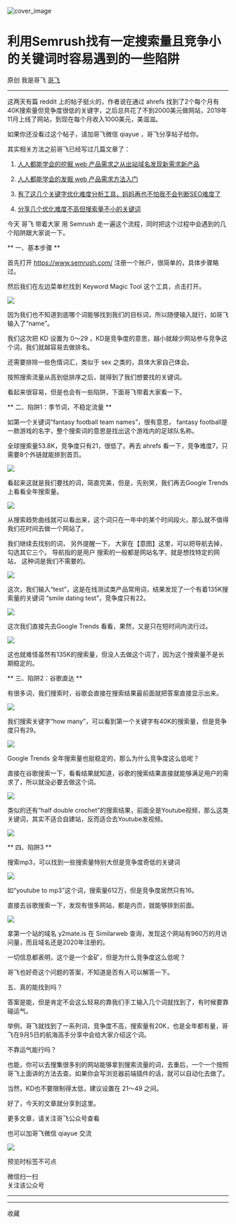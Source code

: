![cover_image](https://mmbiz.qpic.cn/sz_mmbiz_jpg/LBrX00GQeicudhZvoGXiblZiaf3fsjeyxhONPUiaENibdc0vmOAL37uf0J5UNzfibN5JQL42B2icYYpMDKkcw0zGXibRpA/0?wx_fmt=jpeg)

#  利用Semrush找有一定搜索量且竞争小的关键词时容易遇到的一些陷阱

原创  我是哥飞  [ 哥飞 ](javascript:void\(0\);)

__ _ _ _ _

这两天有篇 reddit 上的帖子挺火的，作者说在通过 ahrefs
找到了2个每个月有40K搜索量但竞争度很低的关键字，之后总共花了不到2000美元做网站，2019年11月上线了网站，到现在每个月收入1000美元，美滋滋。

如果你还没看过这个帖子，请加哥飞微信 qiayue ，哥飞分享帖子给你。  

其实相关方法之前哥飞已经写过几篇文章了：  

  1. [ 人人都能学会的挖掘 web 产品需求之从出站域名发现新需求新产品  ](http://mp.weixin.qq.com/s?__biz=MjM5OTIzMzYyMA==&mid=2650079764&idx=1&sn=9587fd233f6d36350430e4e5b7f7e574&chksm=bf3f332f8848ba3927811902eb69d728b2dedf61d808bd6f3cc2536a220e8b99a96aada84796&scene=21#wechat_redirect)   

  2. [ 人人都能学会的发掘 web 产品需求方法入门  ](http://mp.weixin.qq.com/s?__biz=MjM5OTIzMzYyMA==&mid=2650079475&idx=1&sn=6d37631726b73f988d5c98b5d0ed3f87&chksm=bf3f31c88848b8de0ad5ab17faab210bccab8b0eaa3ae782d8e67fff4099e1480d2560b419a3&scene=21#wechat_redirect)   

  3. [ 有了这几个关键字优化难度分析工具，妈妈再也不怕我不会判断SEO难度了  ](http://mp.weixin.qq.com/s?__biz=MjM5OTIzMzYyMA==&mid=2650079599&idx=1&sn=f131fb62e528ead77ef5e48b0223121c&chksm=bf3f30548848b942487ffc1b4f6832df930d3dade70115f52754566d621440dd4eaec9874a98&scene=21#wechat_redirect)

  4. [ 分享几个优化难度不高但搜索量不小的关键词  ](http://mp.weixin.qq.com/s?__biz=MjM5OTIzMzYyMA==&mid=2650079862&idx=1&sn=32a886f652655635d5f2959a6f44e18f&chksm=bf3f334d8848ba5b70613a8b8edd6a8a321dc21b50b00b4afc25933016874db71c8f2318178c&scene=21#wechat_redirect)

  

今天  哥飞  带着大家  用  Semrush 走一遍这个流程，同时把这个过程中会遇到的几个陷阱跟大家说一下。  

** 一、基本步骤  **

首先打开 https://www.semrush.com/ 注册一个账户，很简单的，具体步骤略过。

然后我们在左边菜单栏找到 Keyword Magic Tool 这个工具，点击打开。

![](https://mmbiz.qpic.cn/sz_mmbiz_png/LBrX00GQeicudhZvoGXiblZiaf3fsjeyxhOfH8SyNL3Lw0pUfJqujtxYc6aibibTV3uQTx8Y48NfQU7yeibXtQJLcIHg/640?wx_fmt=png)

因为我们也不知道到底哪个词能够找到我们的目标词，所以随便输入就行，如哥飞输入了“name”。

我们这次把 KD 设置为 0～29 ，KD是竞争度的意思，越小就越少网站参与竞争这个词，我们就越容易去做排名。  

还需要排除一些色情词汇，类似于 sex 之类的，具体大家自己体会。  

按照搜索流量从高到低排序之后，就得到了我们想要找的关键词。  

看起来很容易，但是也会有一些陷阱，下面哥飞带着大家看一下。  

  

** 二、陷阱1：季节词，不稳定流量  **

如第一个关键词“fantasy football team names”，很有意思，  fantasy
football是一款游戏的名字，整个搜索词的意思是找出这个游戏内的足球队名称。

全球搜索量53.8K，竞争度只有21，很低了。再去 ahrefs 看一下，竞争难度7，只需要8个外链就能排到首页。

![](https://mmbiz.qpic.cn/sz_mmbiz_png/LBrX00GQeicudhZvoGXiblZiaf3fsjeyxhOiaH98Uy6lVVlK4tPKNZJWZIGfoAQZbWMibOXVn7zVpURhKn4seDibTLIw/640?wx_fmt=png)

看起来这就是我们要找的词，简直完美，但是，先别笑，我们再去Google Trends上看看全年搜索量。

![](https://mmbiz.qpic.cn/sz_mmbiz_png/LBrX00GQeicudhZvoGXiblZiaf3fsjeyxhOnrSf4w3dlpInvDia3gxRzclChkhqBcEMTUVt9M7cWVTyveUuYGhoUicw/640?wx_fmt=png)

从搜索趋势曲线就可以看出来，这个词只在一年中的某个时间段火，那么就不值得我们花时间去做一个网站了。

我们继续去找别的词，  另外提醒一下，  大家在【意图】这里，可以把导航去掉，勾选其它三个。  导航指的是用户
搜索的一般都是网站名字，就是想找特定的网站，  这种词是我们不需要的。

![](https://mmbiz.qpic.cn/sz_mmbiz_png/LBrX00GQeicudhZvoGXiblZiaf3fsjeyxhO79KbE3Nqrkibjiavt1XChTRZSEP5smwNvufl1sXUX4iaKCuMdO8bQo5VQ/640?wx_fmt=png)

这次，我们输入“test”，这是在线测试类产品常用词，结果发现了一个有着135K搜索量的关键词 “smile dating test”，竞争度只有22。

![](https://mmbiz.qpic.cn/sz_mmbiz_png/LBrX00GQeicudhZvoGXiblZiaf3fsjeyxhO2bXNayUia1cr4Nd03jPRHGmpMvjBkcrQZpQReENaiaOTohcvtKVqyBew/640?wx_fmt=png)

这次我们直接先去Google Trends 看看，果然，又是只在短时间内流行过。  

![](https://mmbiz.qpic.cn/sz_mmbiz_png/LBrX00GQeicudhZvoGXiblZiaf3fsjeyxhOZZBbxtKTSE3f8BTD6ZrhFyOlHAQpQia22QkdK2UxZ7ryEPrxE8K3TRQ/640?wx_fmt=png)

这也就难怪虽然有135K的搜索量，但没人去做这个词了，因为这个搜索量不是长期稳定的。  

  

** 三、陷阱2：谷歌直达  **  

有很多词，我们搜索时，谷歌会直接在搜索结果最前面就把答案直接显示出来。

![](https://mmbiz.qpic.cn/sz_mmbiz_png/LBrX00GQeicudhZvoGXiblZiaf3fsjeyxhOxrQXFLwyAr1O9q7tUYU1f2GcNTM55CFAVAhdzQGFbv3hh4zVibV2icog/640?wx_fmt=png)

我们搜索关键字“how many”，可以看到第一个关键字有40K的搜索量，但是竞争度只有29。  

![](https://mmbiz.qpic.cn/sz_mmbiz_png/LBrX00GQeicudhZvoGXiblZiaf3fsjeyxhO2dCLTPKk6FEysHbLvJlEGNyW62X9RWngHLV2TknUsc1atjYLR2l7Aw/640?wx_fmt=png)

Google Trends 全年搜索量也挺稳定的，那么为什么竞争度这么低呢？  

直接在谷歌搜索一下，看看结果就知道，谷歌的搜索结果直接就能够满足用户的需求了，所以就没必要去做这个词。  

![](https://mmbiz.qpic.cn/sz_mmbiz_png/LBrX00GQeicudhZvoGXiblZiaf3fsjeyxhO4FvJjtxcggcMX2WZG87uiaamicu9YRoosTvP1wBorcZ5L4icQhcYnFKuQ/640?wx_fmt=png)

类似的还有“half double
crochet”的搜索结果，前面全是Youtube视频，那么这类关键词，其实不适合自建站，反而适合去Youtube发视频。

![](https://mmbiz.qpic.cn/sz_mmbiz_png/LBrX00GQeicudhZvoGXiblZiaf3fsjeyxhOWkMSdaKSjIlGSpjw8ECNIV1py1fUnx7HTLkYaBPJ8iadJApeauiaaFaw/640?wx_fmt=png)

  

** 四、陷阱3  **

搜索mp3，可以找到一些搜索量特别大但是竞争度奇低的关键词

![](https://mmbiz.qpic.cn/sz_mmbiz_png/LBrX00GQeicudhZvoGXiblZiaf3fsjeyxhOiahT0mzBMkVIicV8lZKJW9wkeoiaWqzpUCDFBI1vPTH6gOOwic7ibeBWTzQ/640?wx_fmt=png)

如“youtube to mp3”这个词，搜索量612万，但是竞争度居然只有16。  

直接去谷歌搜索一下，发现有很多网站，都是内页，就能够排到前面。

![](https://mmbiz.qpic.cn/sz_mmbiz_png/LBrX00GQeicudhZvoGXiblZiaf3fsjeyxhOb1ENgReo22tMicdXic8DSF4f3VgmSU7ic24zDvAoN4u5x5R2UTbQX2Kkw/640?wx_fmt=png)

拿第一个站的域名 y2mate.is 在 Similarweb 查询，发现这个网站有960万的月访问量，而且域名还是2020年注册的。

一切信息都表明，这个是一个金矿，但是为什么竞争度这么低呢？  

哥飞也好奇这个问题的答案，不知道是否有人可以解答一下。  

  

五、真的能找到吗？

答案是能，但是肯定不会这么轻易的靠我们手工输入几个词就找到了，有时候要靠碰运气。  

举例，哥飞就找到了一系列词，竞争度不高，搜索量有20K，也是全年都有量，哥飞在9月5日的航海高手分享中会给大家介绍这个词。  

不靠运气能行吗？  

也能，你可以去搜集很多别的网站能够拿到搜索流量的词，去重后，一个一个按照哥飞上面讲的方法去查。如果你会写浏览器前端插件的话，就可以自动化去做了。

当然，KD也不要限制得太低，建议设置在 21～49 之间。

好了，今天的文章就分享到这里。

更多文章，请关注哥飞公众号查看  

也可以加哥飞微信 qiayue 交流

![](https://mmbiz.qpic.cn/sz_mmbiz_png/LBrX00GQeicsG8Pro6O9Hu75bIIiafZVPs3qlYeaNNJ1BpqNplEGgibL5m1bcq8a1N1rzoI5lia8aJjtHfgiaAADJJQ/640?wx_fmt=png)

  

预览时标签不可点

微信扫一扫  
关注该公众号





****



****



  收藏

